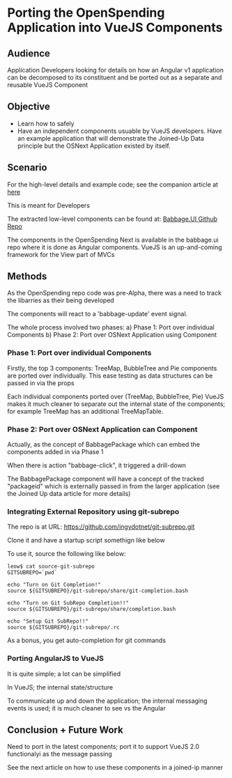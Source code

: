 # Porting the OpenSpending Application into VueJS Components

## Audience

Application Developers looking for details on how an Angular v1 
application can be decomposed to its constituent and be ported out 
as a separate and reusable VueJS Component
 
## Objective

- Learn how to safely
- Have an independent components usuable by VueJS developers.  Have an example
application that will demonstrate the Joined-Up Data principle but the OSNext
Application existed by itself.  

## Scenario

For the high-level details and example code; see the companion article at 
[here](./Visualize-JoinedUp-Budget-OpenSPending.md)

This is meant for Developers 

The extracted low-level components can be found at: 
[Babbage.UI Github Repo](https://www.github.com/openspending/babbage.ui)

The components in the OpenSpending Next is available in the babbage.ui repo
where it is done as Angular components.  VueJS is an up-and-coming framework
for the View part of MVCs


## Methods

As the OpenSpending repo code was pre-Alpha, there was a need to track the
libarries as their being developed

The components will react to a 'babbage-update' event signal.

The whole process involved two phases:
    a) Phase 1: Port over individual Components
    b) Phase 2: Port over OSNext Application using Component

### Phase 1: Port over individual Components

Firstly, the top 3 components: TreeMap, BubbleTree and Pie components are ported
over individually.  This ease testing as data structures can be passed in via
the props

Each individual components ported over (TreeMap, BubbleTree, Pie) 
VueJS makes it much cleaner to separate out the internal state of the 
components; for example TreeMap has an additional TreeMapTable.

### Phase 2: Port over OSNext Application can Component

Actually, as the concept of BabbagePackage which can embed the components
 added in via Phase 1
 
When there is action "babbage-click", it triggered a drill-down
 
The BabbagePackage component will have a concept of the tracked "packageid"
which is externally passed in from the larger application (see the Joined Up
data article for more details)
 
### Integrating External Repository using git-subrepo

The repo is at URL: https://github.com/ingydotnet/git-subrepo.git

Clone it and have a startup script somethign like below

To use it, source the following like below:

```
leow$ cat source-git-subrepo 
GITSUBREPO=`pwd`

echo "Turn on Git Completion!"
source ${GITSUBREPO}/git-subrepo/share/git-completion.bash

echo "Turn on Git SubRepo Completion!!"
source ${GITSUBREPO}/git-subrepo/share/completion.bash

echo "Setup Git SubRepo!!"
source ${GITSUBREPO}/git-subrepo/.rc
```

As a bonus, you get auto-completion for git commands

### Porting AngularJS to VueJS

It is quite simple; a lot can be simplified

In VueJS; the internal state/structure

To communicate up and down the application; the internal messaging events
is used; it is much cleaner to see vs the Angular

## Conclusion + Future Work

Need to port in the latest components; port it to support VueJS 2.0
functionalyi as the message passing 

See the next article on how to use these components in a joined-ip manner

